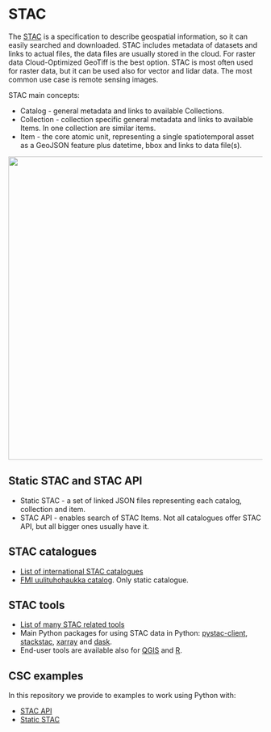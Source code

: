 # STAC

The [STAC](https://stacspec.org/en/) is a specification to describe geospatial information, so it can easily searched and downloaded. 
STAC includes metadata of datasets and links to actual files, the data files are usually stored in the cloud. 
For raster data Cloud-Optimized GeoTiff is the best option. 
STAC is most often used for raster data, but it can be used also for vector and lidar data. The most common use case is remote sensing images.

STAC main concepts:

* Catalog - general metadata and links to available Collections.
* Collection - collection specific general metadata and links to available Items. In one collection are similar items.
* Item - the core atomic unit, representing a single spatiotemporal asset as a GeoJSON feature plus datetime, bbox and links to data file(s).

[<img src="./STAC/STAC2.png"  width="600"/>](image.png)


## Static STAC and STAC API

* Static STAC - a set of linked JSON files representing each catalog, collection and item.
* STAC API - enables search of STAC Items. Not all catalogues offer STAC API, but all bigger ones usually have it.

## STAC catalogues

* [List of international STAC catalogues](https://stacindex.org/catalogs)
* [FMI uulituhohaukka catalog](https://pta.data.lit.fmi.fi/stac/root.json). Only static catalogue.

## STAC tools
* [List of many STAC related tools](https://stacindex.org/ecosystem#/)
* Main Python packages for using STAC data in Python: [pystac-client](https://pystac-client.readthedocs.io/en/latest), [stackstac](https://stackstac.readthedocs.io/), 
[xarray](https://xarray.dev/) and [dask](https://www.dask.org/).
* End-user tools are available also for [QGIS](https://stac-utils.github.io/qgis-stac-plugin/) and [R](https://cran.r-project.org/web/packages/rstac/index.html).


## CSC examples
In this repository we provide to examples to work using Python with:
* [STAC API](stac_xarray_dask_example.ipynb)
* [Static STAC](static_stac.ipynb)
